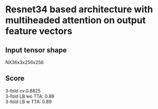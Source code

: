 # Resnet34 based architecture with multiheaded attention on output feature vectors

## Input tensor shape 

NX36x3x256x256

## Score
3-fold cv:0.8825<br/>
3-fold LB wo TTA: 0.88<br/>
3-fold LB w TTA: 0.89<br/>
